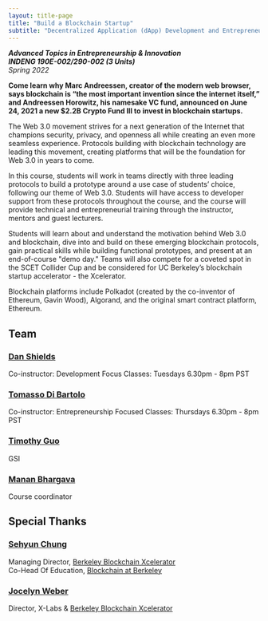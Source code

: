 ```yaml
---
layout: title-page
title: "Build a Blockchain Startup"
subtitle: "Decentralized Application (dApp) Development and Entrepreneurship"
---
```


**_Advanced Topics in Entrepreneurship & Innovation_**<br>
**_INDENG 190E-002/290-002 (3 Units)_**<br>
_Spring 2022_

**Come learn why Marc Andreessen, creator of the modern web browser, says blockchain is “the most important invention since the internet itself,” and Andreessen Horowitz, his namesake VC fund, announced on June 24, 2021 a new $2.2B Crypto Fund III to invest in blockchain startups.**

The Web 3.0 movement strives for a next generation of the Internet that champions security, privacy, and openness all while creating an even more seamless experience. Protocols building with blockchain technology are leading this movement, creating platforms that will be the foundation for Web 3.0 in years to come.

In this course, students will work in teams directly with three leading protocols to build a prototype around a use case of students’ choice, following our theme of Web 3.0. Students will have access to developer support from these protocols throughout the course, and the course will provide technical and entrepreneurial training through the instructor, mentors and guest lecturers.

Students will learn about and understand the motivation behind Web 3.0 and blockchain, dive into and build on these emerging blockchain protocols, gain practical skills while building functional prototypes, and present at an end-of-course "demo day." Teams will also compete for a coveted spot in the SCET Collider Cup and be considered for UC Berkeley’s blockchain startup accelerator - the Xcelerator.

Blockchain platforms include Polkadot (created by the co-inventor of Ethereum, Gavin Wood), Algorand, and the original smart contract platform, Ethereum.

## Team

### [Dan Shields](https://www.linkedin.com/in/danwshields/)

Co-instructor: Development Focus
Classes: Tuesdays 6.30pm - 8pm PST

### [Tomasso Di Bartolo](https://www.linkedin.com/in/tommasodibartolo/)

Co-instructor: Entrepreneurship Focused
Classes: Thursdays 6.30pm - 8pm PST

### [Timothy Guo](https://www.linkedin.com/in/timothy-guo-94507016a/)

GSI

### [Manan Bhargava](https://www.linkedin.com/in/manan-bhargava/)

Course coordinator

## Special Thanks

### [Sehyun Chung](https://www.linkedin.com/in/sehyun-chung/)

Managing Director, [Berkeley Blockchain Xcelerator](https://xcelerator.berkeley.edu/)<br>
Co-Head Of Education, [Blockchain at Berkeley](https://blockchain.berkeley.edu/)

### [Jocelyn Weber](https://www.linkedin.com/in/jocelynweberphipps/)

Director, X-Labs & [Berkeley Blockchain Xcelerator](https://xcelerator.berkeley.edu/)
